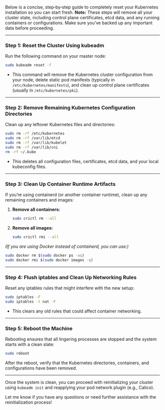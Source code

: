 Below is a concise, step‐by‐step guide to completely reset your Kubernetes installation so you can start fresh. **Note:** These steps will remove all your cluster state, including control plane certificates, etcd data, and any running containers or configurations. Make sure you’ve backed up any important data before proceeding.

---

### **Step 1: Reset the Cluster Using kubeadm**

Run the following command on your master node:

```bash
sudo kubeadm reset -f
```

- This command will remove the Kubernetes cluster configuration from your node, delete static pod manifests (typically in `/etc/kubernetes/manifests`), and clean up control plane certificates (usually in `/etc/kubernetes/pki`).

---

### **Step 2: Remove Remaining Kubernetes Configuration Directories**

Clean up any leftover Kubernetes files and directories:

```bash
sudo rm -rf /etc/kubernetes
sudo rm -rf /var/lib/etcd
sudo rm -rf /var/lib/kubelet
sudo rm -rf /var/lib/cni
rm -rf ~/.kube
```

- This deletes all configuration files, certificates, etcd data, and your local kubeconfig files.

---

### **Step 3: Clean Up Container Runtime Artifacts**

If you’re using containerd (or another container runtime), clean up any remaining containers and images:

1. **Remove all containers:**

   ```bash
   sudo crictl rm --all
   ```

2. **Remove all images:**

   ```bash
   sudo crictl rmi --all
   ```

*(If you are using Docker instead of containerd, you can use:)*

```bash
sudo docker rm $(sudo docker ps -aq)
sudo docker rmi $(sudo docker images -q)
```

---

### **Step 4: Flush iptables and Clean Up Networking Rules**

Reset any iptables rules that might interfere with the new setup:

```bash
sudo iptables -F
sudo iptables -t nat -F
```

- This clears any old rules that could affect container networking.

---

### **Step 5: Reboot the Machine**

Rebooting ensures that all lingering processes are stopped and the system starts with a clean slate:

```bash
sudo reboot
```

After the reboot, verify that the Kubernetes directories, containers, and configurations have been removed.

---

Once the system is clean, you can proceed with reinitializing your cluster using `kubeadm init` and reapplying your pod network plugin (e.g., Calico).

Let me know if you have any questions or need further assistance with the reinitialization process!